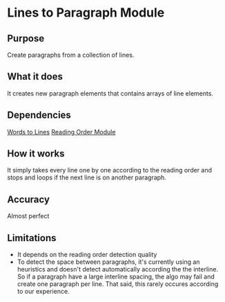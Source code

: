 # Lines to Paragraph Module

## Purpose

Create paragraphs from a collection of lines.

## What it does

It creates new paragraph elements that contains arrays of line elements.

## Dependencies

[Words to Lines](words-to-line-module.md)
[Reading Order Module](reading-order-module.md)

## How it works

It simply takes every line one by one according to the reading order and stops and loops if the next line is on another paragraph.

## Accuracy

Almost perfect

## Limitations

- It depends on the reading order detection quality
- To detect the space between paragraphs, it's currently using an heuristics and doesn't detect automatically according the the interline. So if a paragraph have a large interline spacing, the algo may fail and create one paragraph per line. That said, this rarely occures according to our experience.
